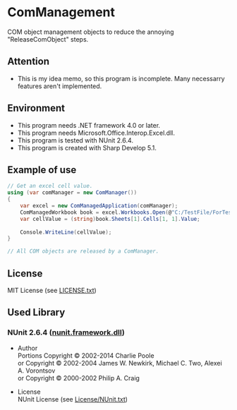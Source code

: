 # ComManagement
COM object management objects to reduce the annoying "ReleaseComObject" steps.

## Attention
* This is my idea memo, so this program is incomplete. Many necessarry features aren't implemented.

## Environment
* This program needs .NET framework 4.0 or later.
* This program needs Microsoft.Office.Interop.Excel.dll.
* This program is tested with NUnit 2.6.4.
* This program is created with Sharp Develop 5.1.

## Example of use
```cs
// Get an excel cell value.
using (var comManager = new ComManager())
{
	var excel = new ComManagedApplication(comManager);
	ComManagedWorkbook book = excel.Workbooks.Open(@"C:/TestFile/ForTest.xlsx");
	var cellValue = (string)book.Sheets[1].Cells[1, 1].Value;
	
	Console.WriteLine(cellValue);
}

// All COM objects are released by a ComManager.
```

## License
MIT License (see [LICENSE.txt](LICENSE.txt))

## Used Library
### NUnit 2.6.4 ([nunit.framework.dll](Library/NUnit-2.6.4/nunit.framework.dll))
* Author  
Portions Copyright © 2002-2014 Charlie Poole  
or Copyright © 2002-2004 James W. Newkirk, Michael C. Two, Alexei A. Vorontsov  
or Copyright © 2000-2002 Philip A. Craig

* License  
NUnit License (see [License/NUnit.txt](License/NUnit.txt))
